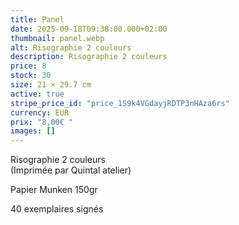 ```yaml
---
title: Panel
date: 2025-09-18T09:38:00.000+02:00
thumbnail: panel.webp
alt: Risographie 2 couleurs
description: Risographie 2 couleurs
price: 8
stock: 30
size: 21 × 29.7 cm
active: true
stripe_price_id: "price_1S9k4VGdayjRDTP3nHAza6rs"
currency: EUR
prix: "8,00€ "
images: []
---
```

Risographie 2 couleurs\
(Imprimée par Quintal atelier)

<p class="date mb-0">Papier Munken 150gr</p>
<p class="date mb-3">40 exemplaires signés</p>
